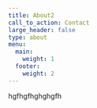 ```yaml
---
title: About2
call_to_action: Contact
large_header: false
type: about
menu:
  main:
    weight: 1
  footer:
    weight: 2
---
```

hgfhgfhghghgfh
